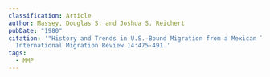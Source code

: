 ```yaml
---
classification: Article
author: Massey, Douglas S. and Joshua S. Reichert
pubDate: "1980"
citation: '"History and Trends in U.S.-Bound Migration from a Mexican Town."
  International Migration Review 14:475-491.'
tags:
  - MMP
---
```

